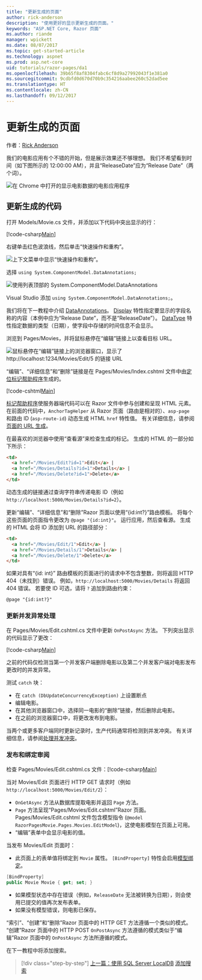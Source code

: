 ```yaml
---
title: "更新生成的页面"
author: rick-anderson
description: "使用更好的显示更新生成的页面。"
keywords: "ASP.NET Core, Razor 页面"
ms.author: riande
manager: wpickett
ms.date: 08/07/2017
ms.topic: get-started-article
ms.technology: aspnet
ms.prod: asp.net-core
uid: tutorials/razor-pages/da1
ms.openlocfilehash: 39b65f8af8304fabc6cf8d9a27992043f1e381a0
ms.sourcegitcommit: 9cdbfd0d670d70b9c354216aabee260c52dad5ee
ms.translationtype: HT
ms.contentlocale: zh-CN
ms.lasthandoff: 09/12/2017
---
```

# <a name="updating-the-generated-pages"></a>更新生成的页面

作者：[Rick Anderson](https://twitter.com/RickAndMSFT)

我们的电影应用有个不错的开始，但是展示效果还不够理想。 我们不希望看到时间（如下图所示的 12:00:00 AM），并且“ReleaseDate”应为“Release Date”（两个词）。

![在 Chrome 中打开的显示电影数据的电影应用程序](sql/_static/m55.png)

## <a name="update-the-generated-code"></a>更新生成的代码

打开 Models/Movie.cs 文件，并添加以下代码中突出显示的行：

[!code-csharp[Main](razor-pages-start/sample/RazorPagesMovie/Models/MovieDate.cs?name=snippet_1&highlight=10-11)]

右键单击红色波浪线，然后单击“快速操作和重构”。

  ![上下文菜单中显示“快速操作和重构”。](da1/qa.png)


选择 `using System.ComponentModel.DataAnnotations;`

  ![使用列表顶部的 System.ComponentModel.DataAnnotations](da1/da.png)

  Visual Studio 添加 `using System.ComponentModel.DataAnnotations;`。

我们将在下一教程中介绍 [DataAnnotations](https://docs.microsoft.com/aspnet/mvc/overview/older-versions/mvc-music-store/mvc-music-store-part-6)。 [Display](https://docs.microsoft.com//aspnet/core/api/microsoft.aspnetcore.mvc.modelbinding.metadata.displaymetadata) 特性指定要显示的字段名称的内容（本例中应为“Release Date”，而不是“ReleaseDate”）。 [DataType](https://docs.microsoft.com/aspnet/core/api/microsoft.aspnetcore.mvc.dataannotations.internal.datatypeattributeadapter) 特性指定数据的类型（日期），使字段中存储的时间信息不会显示。

浏览到 Pages/Movies，并将鼠标悬停在“编辑”链接上以查看目标 URL。

![鼠标悬停在“编辑”链接上的浏览器窗口，显示了 http://localhost:1234/Movies/Edit/5 的链接 URL](da1/edit7.png)

“编辑”、“详细信息”和“删除”链接是在 Pages/Movies/Index.cshtml 文件中由[定位标记帮助程序](xref:mvc/views/tag-helpers/builtin-th/AnchorTagHelper)生成的。

[!code-cshtml[Main](razor-pages-start\snapshot_sample\RazorPagesMovie\Pages\Movie\Index.cshtml?highlight=16-18&range=32-)]

[标记帮助程序](xref:mvc/views/tag-helpers/intro)使服务器端代码可以在 Razor 文件中参与创建和呈现 HTML 元素。 在前面的代码中，`AnchorTagHelper` 从 Razor 页面（路由是相对的）、`asp-page` 和路由 ID (`asp-route-id`) 动态生成 HTML `href` 特性值。 有关详细信息，请参阅[页面的 URL 生成](xref:mvc/razor-pages/index#url-generation-for-pages)。

在最喜欢的浏览器中使用“查看源”来检查生成的标记。 生成的 HTML 的一部分如下所示：

```html
<td>
  <a href="/Movies/Edit?id=1">Edit</a> |
  <a href="/Movies/Details?id=1">Details</a> |
  <a href="/Movies/Delete?id=1">Delete</a>
</td>

```

动态生成的链接通过查询字符串传递电影 ID（例如 `http://localhost:5000/Movies/Details?id=2`）。 

更新“编辑”、“详细信息”和“删除”Razor 页面以使用“{id:int?}”路由模板。 将每个这些页面的页面指令更改为 `@page "{id:int}"`。 运行应用，然后查看源。 生成的 HTML 会将 ID 添加到 URL 的路径部分：

```html
<td>
  <a href="/Movies/Edit/1">Edit</a> |
  <a href="/Movies/Details/1">Details</a> |
  <a href="/Movies/Delete/1">Delete</a>
</td>
```

如果对具有“{id: int}” 路由模板的页面进行的请求中不包含整数，则将返回 HTTP 404（未找到）错误。 例如，`http://localhost:5000/Movies/Details` 将返回 404 错误。 若要使 ID 可选，请将 `?` 追加到路由约束：

 ```cshtml
@page "{id:int?}"
```

### <a name="update-concurrency-exception-handling"></a>更新并发异常处理

在 Pages/Movies/Edit.cshtml.cs 文件中更新 `OnPostAsync` 方法。 下列突出显示的代码显示了更改：

[!code-csharp[Main](razor-pages-start/snapshot_sample/RazorPagesMovie/Pages/Movie/Edit.cshtml.cs?name=snippet1&highlight=17-24)]

之前的代码仅检测当第一个并发客户端删除电影以及第二个并发客户端对电影发布更改时的并发异常。

测试 `catch` 块：

* 在 `catch (DbUpdateConcurrencyException)` 上设置断点
* 编辑电影。
* 在其他浏览器窗口中，选择同一电影的“删除”链接，然后删除此电影。
* 在之前的浏览器窗口中，将更改发布到电影。

当两个或更多客户端同时更新记录时，生产代码通常将检测到并发冲突。 有关详细信息，请参阅[处理并发冲突](xref:data/ef-mvc/concurrency)。

### <a name="posting-and-binding-review"></a>发布和绑定审阅

检查 Pages/Movies/Edit.cshtml.cs 文件：[!code-csharp[Main](razor-pages-start/snapshot_sample/RazorPagesMovie/Pages/Movie/Edit.cshtml.cs?name=snippet2)]

当对 Movies/Edit 页面进行 HTTP GET 请求时（例如 `http://localhost:5000/Movies/Edit/2`）：

* `OnGetAsync` 方法从数据库提取电影并返回 `Page` 方法。 
* `Page` 方法呈现“Pages/Movies/Edit.cshtml”Razor 页面。 Pages/Movies/Edit.cshtml 文件包含模型指令 (`@model RazorPagesMovie.Pages.Movies.EditModel`)，这使电影模型在页面上可用。
* “编辑”表单中会显示电影的值。

当发布 Movies/Edit 页面时：

* 此页面上的表单值将绑定到 `Movie` 属性。 `[BindProperty]` 特性会启用[模型绑定](xref:mvc/models/model-binding)。

```csharp
[BindProperty]
public Movie Movie { get; set; }
```

* 如果模型状态中存在错误（例如，`ReleaseDate` 无法被转换为日期），则会使用已提交的值再次发布表单。
* 如果没有模型错误，则电影已保存。

“索引”、“创建”和“删除”Razor 页面中的 HTTP GET 方法遵循一个类似的模式。 “创建”Razor 页面中的 HTTP POST `OnPostAsync` 方法遵循的模式类似于“编辑”Razor 页面中的 `OnPostAsync` 方法所遵循的模式。

在下一教程中将添加搜索。

>[!div class="step-by-step"]
[上一篇：使用 SQL Server LocalDB](xref:tutorials/razor-pages/sql)
[添加搜索](xref:tutorials/razor-pages/search)
